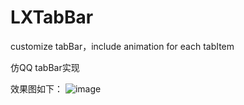 # LXTabBar
customize tabBar，include animation for each tabItem

仿QQ tabBar实现

效果图如下：
  ![image](https://github.com/liuxinxiaoyue/LXTabBar/snap.gif)
